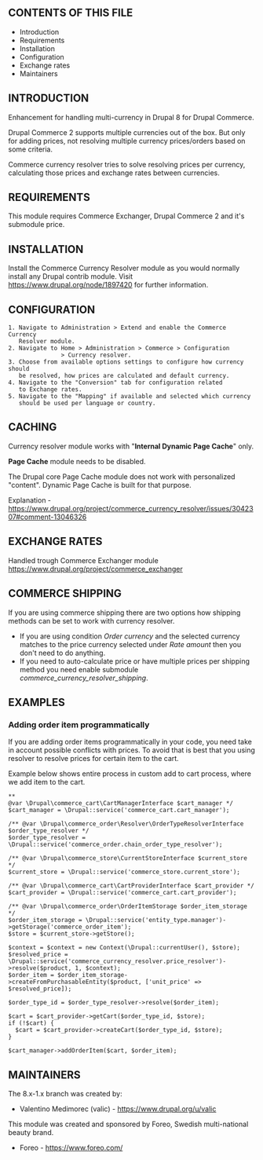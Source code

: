 CONTENTS OF THIS FILE
---------------------

* Introduction
* Requirements
* Installation
* Configuration
* Exchange rates
* Maintainers


INTRODUCTION
------------

Enhancement for handling multi-currency in Drupal 8 for Drupal Commerce.

Drupal Commerce 2 supports multiple currencies out of the box.
But only for adding prices, not resolving multiple currency prices/orders
based on some criteria.

Commerce currency resolver tries to solve resolving prices per currency,
calculating those prices and exchange rates between currencies.


REQUIREMENTS
------------

This module requires Commerce Exchanger, Drupal Commerce 2
and it's submodule price.


INSTALLATION
------------

Install the Commerce Currency Resolver module as you would normally install
any Drupal contrib module.
Visit https://www.drupal.org/node/1897420 for further information.


CONFIGURATION
--------------

    1. Navigate to Administration > Extend and enable the Commerce Currency
       Resolver module.
    2. Navigate to Home > Administration > Commerce > Configuration
                   > Currency resolver.
    3. Choose from available options settings to configure how currency should
       be resolved, how prices are calculated and default currency.
    4. Navigate to the "Conversion" tab for configuration related
       to Exchange rates.
    5. Navigate to the "Mapping" if available and selected which currency
       should be used per language or country.

CACHING
--------------
Currency resolver module works with "**Internal Dynamic Page Cache**" only.

**Page Cache** module needs to be disabled.

The Drupal core Page Cache module does not work with personalized "content".
Dynamic Page Cache is built for that purpose.

Explanation - https://www.drupal.org/project/commerce_currency_resolver/issues/3042307#comment-13046326


EXCHANGE RATES
--------------

Handled trough Commerce Exchanger module
https://www.drupal.org/project/commerce_exchanger

COMMERCE SHIPPING
--------------

If you are using commerce shipping there are two options how shipping methods
can be set to work with currency resolver.

* If you are using condition _Order currency_ and the selected currency matches to the price currency selected
  under _Rate amount_ then you don't need to do anything.
* If you need to auto-calculate price or have multiple prices per shipping method
  you need enable submodule _commerce_currency_resolver_shipping_.


EXAMPLES
-----------

### Adding order item programmatically
If you are adding order items programmatically in your code,
you need take in account possible conflicts with prices. To avoid that
is best that you using resolver to resolve prices for certain item to the cart.

Example below shows entire process in custom add to cart process, where we add
item to the cart.

```
**
@var \Drupal\commerce_cart\CartManagerInterface $cart_manager */
$cart_manager = \Drupal::service('commerce_cart.cart_manager');

/** @var \Drupal\commerce_order\Resolver\OrderTypeResolverInterface $order_type_resolver */
$order_type_resolver = \Drupal::service('commerce_order.chain_order_type_resolver');

/** @var \Drupal\commerce_store\CurrentStoreInterface $current_store */
$current_store = \Drupal::service('commerce_store.current_store');

/** @var \Drupal\commerce_cart\CartProviderInterface $cart_provider */
$cart_provider = \Drupal::service('commerce_cart.cart_provider');

/** @var \Drupal\commerce_order\OrderItemStorage $order_item_storage */
$order_item_storage = \Drupal::service('entity_type.manager')->getStorage('commerce_order_item');
$store = $current_store->getStore();

$context = $context = new Context(\Drupal::currentUser(), $store);
$resolved_price = \Drupal::service('commerce_currency_resolver.price_resolver')->resolve($product, 1, $context);
$order_item = $order_item_storage->createFromPurchasableEntity($product, ['unit_price' => $resolved_price]);

$order_type_id = $order_type_resolver->resolve($order_item);

$cart = $cart_provider->getCart($order_type_id, $store);
if (!$cart) {
  $cart = $cart_provider->createCart($order_type_id, $store);
}

$cart_manager->addOrderItem($cart, $order_item);
```

MAINTAINERS
-----------

The 8.x-1.x branch was created by:

 * Valentino Medimorec (valic) - https://www.drupal.org/u/valic

This module was created and sponsored by Foreo,
Swedish multi-national beauty brand.

 * Foreo - https://www.foreo.com/
